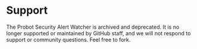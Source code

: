 # Support

The Probot Security Alert Watcher is archived and deprecated. It is no longer supported or maintained by GitHub staff, and we will not respond to support or community questions. Feel free to fork.
